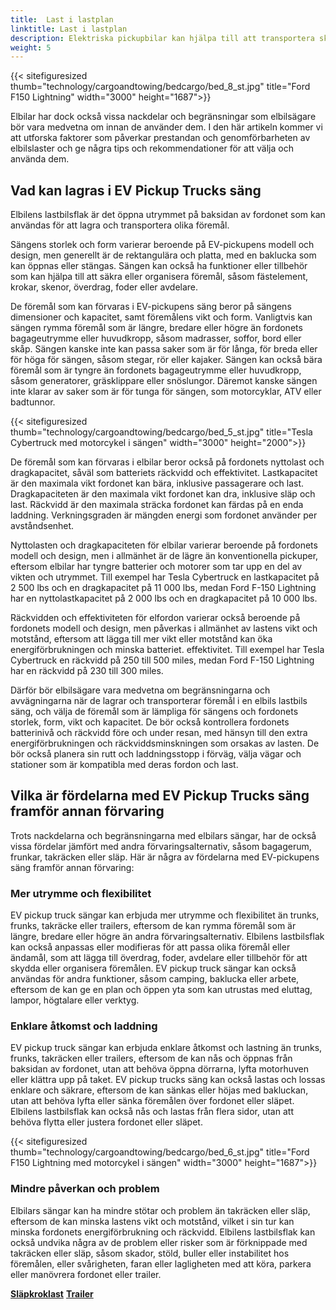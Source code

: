 ```yaml
---
title:  Last i lastplan
linktitle: Last i lastplan
description: Elektriska pickupbilar kan hjälpa till att transportera skrymmande, tunga eller oregelbundet formade föremål som möbler, apparater, verktyg, byggmaterial eller sportutrustning.
weight: 5
---
```

<!-- markdownlint-disable MD033 -->
{{< sitefiguresized thumb="technology/cargoandtowing/bedcargo/bed_8_st.jpg" title="Ford F150 Lightning" width="3000" height="1687">}}

Elbilar har dock också vissa nackdelar och begränsningar som elbilsägare bör vara medvetna om innan de använder dem. I den här artikeln kommer vi att utforska faktorer som påverkar prestandan och genomförbarheten av elbilslaster och ge några tips och rekommendationer för att välja och använda dem.

## Vad kan lagras i EV Pickup Trucks säng

Elbilens lastbilsflak är det öppna utrymmet på baksidan av fordonet som kan användas för att lagra och transportera olika föremål.

Sängens storlek och form varierar beroende på EV-pickupens modell och design, men generellt är de rektangulära och platta, med en baklucka som kan öppnas eller stängas. Sängen kan också ha funktioner eller tillbehör som kan hjälpa till att säkra eller organisera föremål, såsom fästelement, krokar, skenor, överdrag, foder eller avdelare.

De föremål som kan förvaras i EV-pickupens säng beror på sängens dimensioner och kapacitet, samt föremålens vikt och form. Vanligtvis kan sängen rymma föremål som är längre, bredare eller högre än fordonets bagageutrymme eller huvudkropp, såsom madrasser, soffor, bord eller skåp. Sängen kanske inte kan passa saker som är för långa, för breda eller för höga för sängen, såsom stegar, rör eller kajaker. Sängen kan också bära föremål som är tyngre än fordonets bagageutrymme eller huvudkropp, såsom generatorer, gräsklippare eller snöslungor. Däremot kanske sängen inte klarar av saker som är för tunga för sängen, som motorcyklar, ATV eller badtunnor.

{{< sitefiguresized thumb="technology/cargoandtowing/bedcargo/bed_5_st.jpg" title="Tesla Cybertruck med motorcykel i sängen" width="3000" height="2000">}}

De föremål som kan förvaras i elbilar beror också på fordonets nyttolast och dragkapacitet, såväl som batteriets räckvidd och effektivitet. Lastkapacitet är den maximala vikt fordonet kan bära, inklusive passagerare och last. Dragkapaciteten är den maximala vikt fordonet kan dra, inklusive släp och last. Räckvidd är den maximala sträcka fordonet kan färdas på en enda laddning. Verkningsgraden är mängden energi som fordonet använder per avståndsenhet.

Nyttolasten och dragkapaciteten för elbilar varierar beroende på fordonets modell och design, men i allmänhet är de lägre än konventionella pickuper, eftersom elbilar har tyngre batterier och motorer som tar upp en del av vikten och utrymmet. Till exempel har Tesla Cybertruck en lastkapacitet på 2 500 lbs och en dragkapacitet på 11 000 lbs, medan Ford F-150 Lightning har en nyttolastkapacitet på 2 000 lbs och en dragkapacitet på 10 000 lbs.

Räckvidden och effektiviteten för elfordon varierar också beroende på fordonets modell och design, men påverkas i allmänhet av lastens vikt och motstånd, eftersom att lägga till mer vikt eller motstånd kan öka energiförbrukningen och minska batteriet. effektivitet. Till exempel har Tesla Cybertruck en räckvidd på 250 till 500 miles, medan Ford F-150 Lightning har en räckvidd på 230 till 300 miles.

Därför bör elbilsägare vara medvetna om begränsningarna och avvägningarna när de lagrar och transporterar föremål i en elbils lastbils säng, och välja de föremål som är lämpliga för sängens och fordonets storlek, form, vikt och kapacitet. De bör också kontrollera fordonets batterinivå och räckvidd före och under resan, med hänsyn till den extra energiförbrukningen och räckviddsminskningen som orsakas av lasten. De bör också planera sin rutt och laddningsstopp i förväg, välja vägar och stationer som är kompatibla med deras fordon och last.

## Vilka är fördelarna med EV Pickup Trucks säng framför annan förvaring

Trots nackdelarna och begränsningarna med elbilars sängar, har de också vissa fördelar jämfört med andra förvaringsalternativ, såsom bagagerum, frunkar, takräcken eller släp. Här är några av fördelarna med EV-pickupens säng framför annan förvaring:

### Mer utrymme och flexibilitet

EV pickup truck sängar kan erbjuda mer utrymme och flexibilitet än trunks, frunks, takräcke eller trailers, eftersom de kan rymma föremål som är längre, bredare eller högre än andra förvaringsalternativ. Elbilens lastbilsflak kan också anpassas eller modifieras för att passa olika föremål eller ändamål, som att lägga till överdrag, foder, avdelare eller tillbehör för att skydda eller organisera föremålen. EV pickup truck sängar kan också användas för andra funktioner, såsom camping, baklucka eller arbete, eftersom de kan ge en plan och öppen yta som kan utrustas med eluttag, lampor, högtalare eller verktyg.

### Enklare åtkomst och laddning

EV pickup truck sängar kan erbjuda enklare åtkomst och lastning än trunks, frunks, takräcken eller trailers, eftersom de kan nås och öppnas från baksidan av fordonet, utan att behöva öppna dörrarna, lyfta motorhuven eller klättra upp på taket. EV pickup trucks säng kan också lastas och lossas enklare och säkrare, eftersom de kan sänkas eller höjas med bakluckan, utan att behöva lyfta eller sänka föremålen över fordonet eller släpet. Elbilens lastbilsflak kan också nås och lastas från flera sidor, utan att behöva flytta eller justera fordonet eller släpet.

{{< sitefiguresized thumb="technology/cargoandtowing/bedcargo/bed_6_st.jpg" title="Ford F150 Lightning med motorcykel i sängen" width="3000" height="1687">}}

### Mindre påverkan och problem

Elbilars sängar kan ha mindre stötar och problem än takräcken eller släp, eftersom de kan minska lastens vikt och motstånd, vilket i sin tur kan minska fordonets energiförbrukning och räckvidd. Elbilens lastbilsflak kan också undvika några av de problem eller risker som är förknippade med takräcken eller släp, såsom skador, stöld, buller eller instabilitet hos föremålen, eller svårigheten, faran eller lagligheten med att köra, parkera eller manövrera fordonet eller trailer.


<div class="mt-3 mb-3">
    <a href="../roofcargo/" class="text-decoration-none text-black"><strong><i class="bi-arrow-left"></i> Släpkroklast</strong></a>
    <a href="../towing/" class="text-decoration-none text-black float-end"><strong>Trailer <i class="bi-arrow-right"></i></strong></a>
</div>